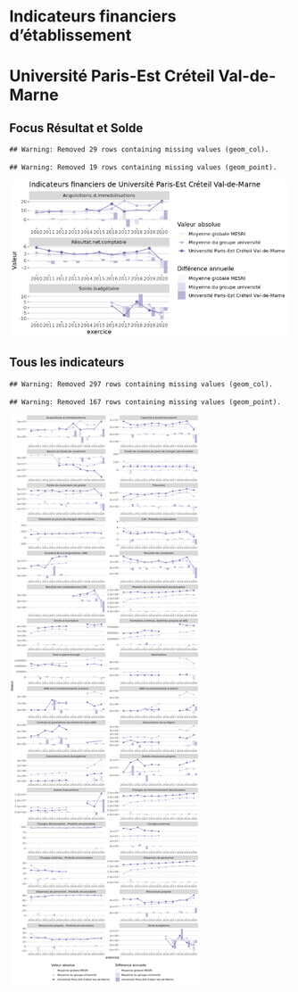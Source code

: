 Indicateurs financiers d’établissement
================

# Université Paris-Est Créteil Val-de-Marne

## Focus Résultat et Solde

    ## Warning: Removed 29 rows containing missing values (geom_col).

    ## Warning: Removed 19 rows containing missing values (geom_point).

![](université_paris_est_créteil_val_de_marne_files/figure-gfm/etab.focus-1.png)<!-- -->

## Tous les indicateurs

    ## Warning: Removed 297 rows containing missing values (geom_col).

    ## Warning: Removed 167 rows containing missing values (geom_point).

![](université_paris_est_créteil_val_de_marne_files/figure-gfm/etab-1.png)<!-- -->
